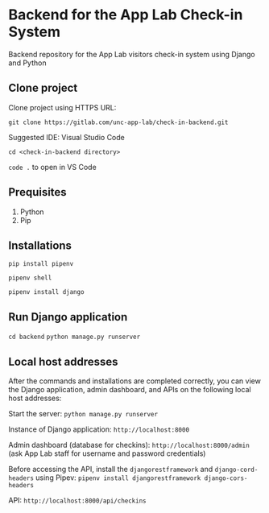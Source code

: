 # Backend for the App Lab Check-in System 

Backend repository for the App Lab visitors check-in system using Django and Python

## Clone project
Clone project using HTTPS URL:

`git clone https://gitlab.com/unc-app-lab/check-in-backend.git`

Suggested IDE: Visual Studio Code

`cd <check-in-backend directory>`

`code .` to open in VS Code

## Prequisites
1. Python
2. Pip

## Installations

`pip install pipenv`

`pipenv shell`

`pipenv install django`

## Run Django application

`cd backend`
`python manage.py runserver`

## Local host addresses

After the commands and installations are completed correctly, you can view the Django application, admin dashboard, and APIs on the following local host addresses:

Start the server: `python manage.py runserver`

Instance of Django application: `http://localhost:8000`

Admin dashboard (database for checkins): `http://localhost:8000/admin` (ask App Lab staff for username and password credentials)

Before accessing the API, install the `djangorestframework` and `django-cord-headers` using Pipev:
`pipenv install djangorestframework django-cors-headers`

API: `http://localhost:8000/api/checkins`



